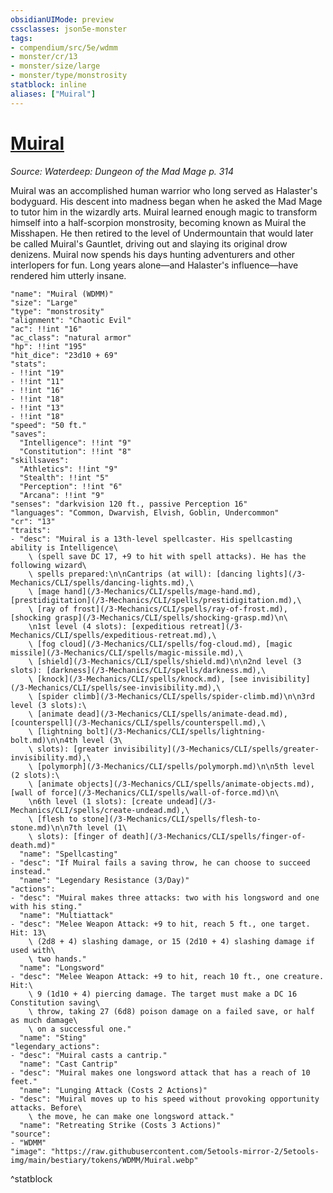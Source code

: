 ```yaml
---
obsidianUIMode: preview
cssclasses: json5e-monster
tags:
- compendium/src/5e/wdmm
- monster/cr/13
- monster/size/large
- monster/type/monstrosity
statblock: inline
aliases: ["Muiral"]
---
```

# [Muiral](3-Mechanics\CLI\bestiary\npc/muiral-wdmm.md)
*Source: Waterdeep: Dungeon of the Mad Mage p. 314*  

Muiral was an accomplished human warrior who long served as Halaster's bodyguard. His descent into madness began when he asked the Mad Mage to tutor him in the wizardly arts. Muiral learned enough magic to transform himself into a half-scorpion monstrosity, becoming known as Muiral the Misshapen. He then retired to the level of Undermountain that would later be called Muiral's Gauntlet, driving out and slaying its original drow denizens. Muiral now spends his days hunting adventurers and other interlopers for fun. Long years alone—and Halaster's influence—have rendered him utterly insane.

```statblock
"name": "Muiral (WDMM)"
"size": "Large"
"type": "monstrosity"
"alignment": "Chaotic Evil"
"ac": !!int "16"
"ac_class": "natural armor"
"hp": !!int "195"
"hit_dice": "23d10 + 69"
"stats":
- !!int "19"
- !!int "11"
- !!int "16"
- !!int "18"
- !!int "13"
- !!int "18"
"speed": "50 ft."
"saves":
  "Intelligence": !!int "9"
  "Constitution": !!int "8"
"skillsaves":
  "Athletics": !!int "9"
  "Stealth": !!int "5"
  "Perception": !!int "6"
  "Arcana": !!int "9"
"senses": "darkvision 120 ft., passive Perception 16"
"languages": "Common, Dwarvish, Elvish, Goblin, Undercommon"
"cr": "13"
"traits":
- "desc": "Muiral is a 13th-level spellcaster. His spellcasting ability is Intelligence\
    \ (spell save DC 17, +9 to hit with spell attacks). He has the following wizard\
    \ spells prepared:\n\nCantrips (at will): [dancing lights](/3-Mechanics/CLI/spells/dancing-lights.md),\
    \ [mage hand](/3-Mechanics/CLI/spells/mage-hand.md), [prestidigitation](/3-Mechanics/CLI/spells/prestidigitation.md),\
    \ [ray of frost](/3-Mechanics/CLI/spells/ray-of-frost.md), [shocking grasp](/3-Mechanics/CLI/spells/shocking-grasp.md)\n\
    \n1st level (4 slots): [expeditious retreat](/3-Mechanics/CLI/spells/expeditious-retreat.md),\
    \ [fog cloud](/3-Mechanics/CLI/spells/fog-cloud.md), [magic missile](/3-Mechanics/CLI/spells/magic-missile.md),\
    \ [shield](/3-Mechanics/CLI/spells/shield.md)\n\n2nd level (3 slots): [darkness](/3-Mechanics/CLI/spells/darkness.md),\
    \ [knock](/3-Mechanics/CLI/spells/knock.md), [see invisibility](/3-Mechanics/CLI/spells/see-invisibility.md),\
    \ [spider climb](/3-Mechanics/CLI/spells/spider-climb.md)\n\n3rd level (3 slots):\
    \ [animate dead](/3-Mechanics/CLI/spells/animate-dead.md), [counterspell](/3-Mechanics/CLI/spells/counterspell.md),\
    \ [lightning bolt](/3-Mechanics/CLI/spells/lightning-bolt.md)\n\n4th level (3\
    \ slots): [greater invisibility](/3-Mechanics/CLI/spells/greater-invisibility.md),\
    \ [polymorph](/3-Mechanics/CLI/spells/polymorph.md)\n\n5th level (2 slots):\
    \ [animate objects](/3-Mechanics/CLI/spells/animate-objects.md), [wall of force](/3-Mechanics/CLI/spells/wall-of-force.md)\n\
    \n6th level (1 slots): [create undead](/3-Mechanics/CLI/spells/create-undead.md),\
    \ [flesh to stone](/3-Mechanics/CLI/spells/flesh-to-stone.md)\n\n7th level (1\
    \ slots): [finger of death](/3-Mechanics/CLI/spells/finger-of-death.md)"
  "name": "Spellcasting"
- "desc": "If Muiral fails a saving throw, he can choose to succeed instead."
  "name": "Legendary Resistance (3/Day)"
"actions":
- "desc": "Muiral makes three attacks: two with his longsword and one with his sting."
  "name": "Multiattack"
- "desc": "Melee Weapon Attack: +9 to hit, reach 5 ft., one target. Hit: 13\
    \ (2d8 + 4) slashing damage, or 15 (2d10 + 4) slashing damage if used with\
    \ two hands."
  "name": "Longsword"
- "desc": "Melee Weapon Attack: +9 to hit, reach 10 ft., one creature. Hit:\
    \ 9 (1d10 + 4) piercing damage. The target must make a DC 16 Constitution saving\
    \ throw, taking 27 (6d8) poison damage on a failed save, or half as much damage\
    \ on a successful one."
  "name": "Sting"
"legendary_actions":
- "desc": "Muiral casts a cantrip."
  "name": "Cast Cantrip"
- "desc": "Muiral makes one longsword attack that has a reach of 10 feet."
  "name": "Lunging Attack (Costs 2 Actions)"
- "desc": "Muiral moves up to his speed without provoking opportunity attacks. Before\
    \ the move, he can make one longsword attack."
  "name": "Retreating Strike (Costs 3 Actions)"
"source":
- "WDMM"
"image": "https://raw.githubusercontent.com/5etools-mirror-2/5etools-img/main/bestiary/tokens/WDMM/Muiral.webp"
```
^statblock